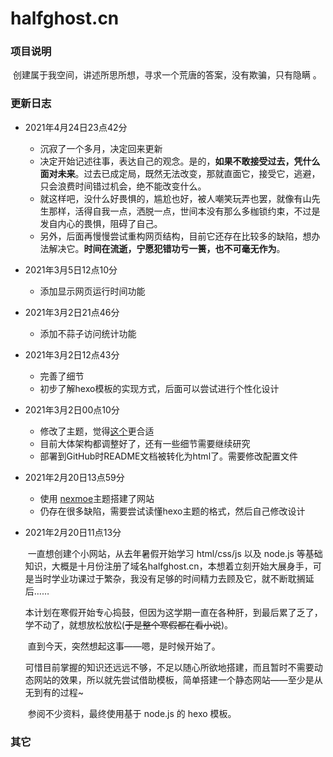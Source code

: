 # halfghost.cn

### 项目说明

​	创建属于我空间，讲述所思所想，寻求一个荒唐的答案，没有欺骗，只有隐瞒 。

### 更新日志

+   2021年4月24日23点42分

    +   沉寂了一个多月，决定回来更新
    +   决定开始记述往事，表达自己的观念。是的，**如果不敢接受过去，凭什么面对未来**。过去已成定局，既然无法改变，那就直面它，接受它，逃避，只会浪费时间错过机会，绝不能改变什么。
    +   就这样吧，没什么好畏惧的，尴尬也好，被人嘲笑玩弄也罢，就像有山先生那样，活得自我一点，洒脱一点，世间本没有那么多枷锁约束，不过是发自内心的畏惧，阻碍了自己。
    +   另外，后面再慢慢尝试重构网页结构，目前它还存在比较多的缺陷，想办法解决它。**时间在流逝，宁愿犯错功亏一篑，也不可毫无作为**。
    
+   2021年3月5日12点10分

    +   添加显示网页运行时间功能
    
+   2021年3月2日21点46分

    +   添加不蒜子访问统计功能
    
+   2021年3月2日12点43分

    +   完善了细节
    +   初步了解hexo模板的实现方式，后面可以尝试进行个性化设计
    
+   2021年3月2日00点10分

    +   修改了主题，觉得[这个](https://github.com/litten/hexo-theme-yilia)更合适
    +   目前大体架构都调整好了，还有一些细节需要继续研究
    +   部署到GitHub时README文档被转化为html了。需要修改配置文件
    
+   2021年2月20日13点59分

    +   使用 [nexmoe](https://github.com/theme-nexmoe/hexo-theme-nexmoe)主题搭建了网站
    +   仍存在很多缺陷，需要尝试读懂hexo主题的格式，然后自己修改设计
    
+   2021年2月20日11点13分

    ​	一直想创建个小网站，从去年暑假开始学习 html/css/js 以及 node.js 等基础知识，大概是十月份注册了域名halfghost.cn，本想着立刻开始大展身手，可是当时学业功课过于繁杂，我没有足够的时间精力去顾及它，就不断耽搁延后……
    
    ​	本计划在寒假开始专心捣鼓，但因为这学期一直在各种肝，到最后累了乏了，学不动了，就想放松放松(~~于是整个寒假都在看小说~~)。

    ​	直到今天，突然想起这事——嗯，是时候开始了。

    ​	可惜目前掌握的知识还远远不够，不足以随心所欲地搭建，而且暂时不需要动态网站的效果，所以就先尝试借助模板，简单搭建一个静态网站——至少是从无到有的过程~
    
    ​	参阅不少资料，最终使用基于 node.js 的 hexo 模板。

### 其它

